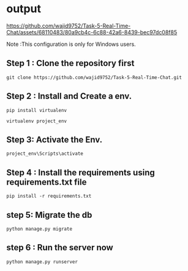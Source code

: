 

# output



https://github.com/wajid9752/Task-5-Real-Time-Chat/assets/68110483/80a9cb4c-6c88-42a6-8439-bec97dc08f85





Note :This configuration is only for Windows users.



## Step 1 : Clone the repository first

```
git clone https://github.com/wajid9752/Task-5-Real-Time-Chat.git
```


## Step 2 : Install and Create a env.


```
pip install virtualenv 
```

```
virtualenv project_env
```

## Step 3: Activate the Env.

```
project_env\Scripts\activate
```

## Step 4 : Install the requirements using requirements.txt file

```
pip install -r requirements.txt
```

## step 5: Migrate the db 

```
python manage.py migrate
```


## step 6 : Run the server now 
```
python manage.py runserver
```
